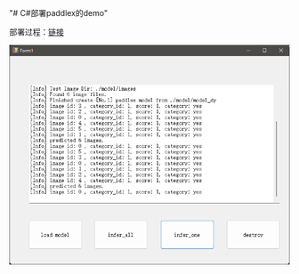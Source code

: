 "# C#部署paddlex的demo" 

部署过程：[链接](https://www.aweisite.site/posts/5617c6c1.html)





![image](images/image.png)


